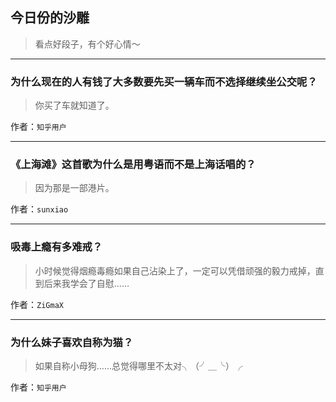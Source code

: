 ## 今日份的沙雕

> 看点好段子，有个好心情～


 
---

### 为什么现在的人有钱了大多数要先买一辆车而不选择继续坐公交呢？

> 你买了车就知道了。


作者：`知乎用户`

---

### 《上海滩》这首歌为什么是用粤语而不是上海话唱的？

> 因为那是一部港片。


作者：`sunxiao`

---

### 吸毒上瘾有多难戒？

> 小时候觉得烟瘾毒瘾如果自己沾染上了，一定可以凭借顽强的毅力戒掉，直到后来我学会了自慰……


作者：`ZiGmaX`

---

### 为什么妹子喜欢自称为猫？

> 如果自称小母狗……总觉得哪里不太对╮（╯＿╰）╭


作者：`知乎用户`